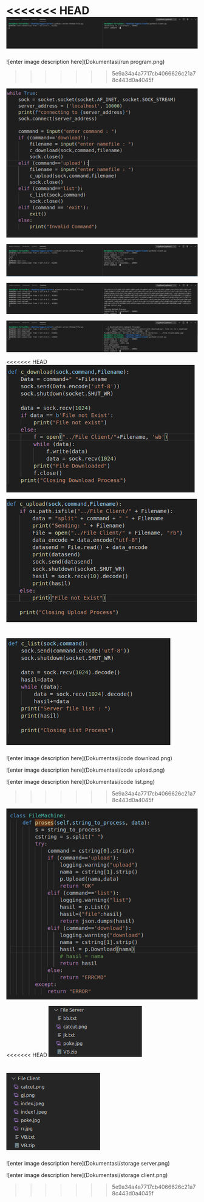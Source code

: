 

<<<<<<< HEAD
![enter image description here](Dokumentasi/run_program.png)
=======
![enter image description here](Dokumentasi/run program.png)
>>>>>>> 5e9a34a4a7717cb4066626c21a78c443d0a4045f


![enter image description here](Dokumentasi/client.png)


![enter image description here](Dokumentasi/list.png)


![enter image description here](Dokumentasi/download.png)


![enter image description here](Dokumentasi/upload.png)


<<<<<<< HEAD
![enter image description here](Dokumentasi/code_download.png)


![enter image description here](Dokumentasi/code_upload.png)


![enter image description here](Dokumentasi/code_list.png)
=======
![enter image description here](Dokumentasi/code download.png)


![enter image description here](Dokumentasi/code upload.png)


![enter image description here](Dokumentasi/code list.png)
>>>>>>> 5e9a34a4a7717cb4066626c21a78c443d0a4045f


![enter image description here](Dokumentasi/protocol.png)


<<<<<<< HEAD
![enter image description here](Dokumentasi/storage_server.png)


![enter image description here](Dokumentasi/storage_client.png)
=======
![enter image description here](Dokumentasi/storage server.png)


![enter image description here](Dokumentasi/storage client.png)
>>>>>>> 5e9a34a4a7717cb4066626c21a78c443d0a4045f
